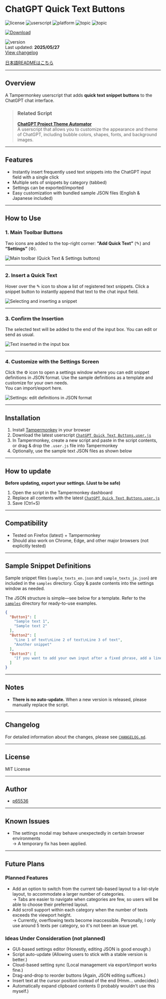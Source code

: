 # ChatGPT Quick Text Buttons
![license](https://img.shields.io/badge/license-MIT-green)
![userscript](https://img.shields.io/badge/userscript-Tampermonkey-blueviolet)
![platform](https://img.shields.io/badge/platform-ChatGPT-lightgrey)
![topic](https://img.shields.io/badge/topic-quick_insert-fcc203)
![topic](https://img.shields.io/badge/topic-productivity-40c057)

[![Download](https://img.shields.io/badge/Download-ChatGPT_Quick_Text_Buttons.user.js-blue?style=flat-square&logo=download)](https://github.com/p65536/ChatGPT-Quick-Text-Buttons/raw/main/ChatGPT%20Quick%20Text%20Buttons.user.js)

![version](https://img.shields.io/badge/version-1.0.0-blue)  
Last updated: **2025/05/27**  
[View changelog](./CHANGELOG.md)

[日本語READMEはこちら](./README_ja.md)

---

## Overview

A Tampermonkey userscript that adds **quick text snippet buttons** to the ChatGPT chat interface.

  >### Related Script  
  >**[ChatGPT Project Theme Automator](https://github.com/p65536/ChatGPT-Project-Theme-Automator)**  
  >A userscript that allows you to customize the appearance and theme of ChatGPT, including bubble colors, shapes, fonts, and background images.


---

## Features

* Instantly insert frequently used text snippets into the ChatGPT input field with a single click
* Multiple sets of snippets by category (tabbed)
* Settings can be exported/imported
* Easy customization with bundled sample JSON files (English & Japanese included)

---

## How to Use

### 1. Main Toolbar Buttons

Two icons are added to the top-right corner:
**“Add Quick Text”** (✎) and **“Settings”** (⚙️).

![Main toolbar (Quick Text & Settings buttons)](./docs/cqtb_001.png)

---

### 2. Insert a Quick Text

Hover over the ✎ icon to show a list of registered text snippets.
Click a snippet button to instantly append that text to the chat input field.

![Selecting and inserting a snippet](./docs/cqtb_002.png)

---

### 3. Confirm the Insertion

The selected text will be added to the end of the input box.
You can edit or send as usual.

![Text inserted in the input box](./docs/cqtb_003.png)

---

### 4. Customize with the Settings Screen

Click the ⚙️ icon to open a settings window where you can edit snippet definitions in JSON format.
Use the sample definitions as a template and customize for your own needs.  
You can import/export here.

![Settings: edit definitions in JSON format](./docs/cqtb_004.png)

---

## Installation

1. Install [Tampermonkey](https://www.tampermonkey.net/) in your browser
2. Download the latest userscript
   [`ChatGPT Quick Text Buttons.user.js`](./ChatGPT%20Quick%20Text%20Buttons.user.js)
3. In Tampermonkey, create a new script and paste in the script contents, or drag & drop the `.user.js` file into Tampermonkey
4. Optionally, use the sample text JSON files as shown below

---

## How to update

**Before updating, export your settings. (Just to be safe)**

1. Open the script in the Tampermonkey dashboard
2. Replace all contents with the latest [`ChatGPT Quick Text Buttons.user.js`](./ChatGPT%20Quick%20Text%20Buttons.user.js)
3. Save (Ctrl+S)

---

## Compatibility

* Tested on Firefox (latest) + Tampermonkey
* Should also work on Chrome, Edge, and other major browsers (not explicitly tested)

---

## Sample Snippet Definitions

Sample snippet files (`sample_texts_en.json` and `sample_texts_ja.json`) are included in the `samples` directory.
Copy & paste contents into the settings window as needed.

The JSON structure is simple—see below for a template.
Refer to the [`samples`](./samples) directory for ready-to-use examples.

```json
{
  "Button1": [
    "Sample text 1",
    "Sample text 2"
  ],
  "Button2": [
    "Line 1 of text\nLine 2 of text\nLine 3 of text",
    "Another snippet"
  ],
  "Button3": [
    "If you want to add your own input after a fixed phrase, add a line break at the end.\n\n"
  ]
}
```

---

## Notes

* **There is no auto-update.**
  When a new version is released, please manually replace the script.

---

## Changelog

For detailed information about the changes, please see [`CHANGELOG.md`](./CHANGELOG.md).

---

## License

MIT License

---

## Author

* [p65536](https://github.com/p65536)

---

## Known Issues

* The settings modal may behave unexpectedly in certain browser environments  
  → A temporary fix has been applied.

---

## Future Plans

### Planned Features

* Add an option to switch from the current tab-based layout to a list-style layout, to accommodate a larger number of categories.  
  → Tabs are easier to navigate when categories are few, so users will be able to choose their preferred layout.
* Add scroll support within each category when the number of texts exceeds the viewport height.  
  → Currently, overflowing texts become inaccessible. Personally, I only use around 5 texts per category, so it's not been an issue yet.

### Ideas Under Consideration (not planned)

* GUI-based settings editor (Honestly, editing JSON is good enough.)
* Script auto-update (Allowing users to stick with a stable version is better.)
* Cloud-based setting sync (Local management via export/import works fine.)
* Drag-and-drop to reorder buttons (Again, JSON editing suffices.)
* Insert text at the cursor position instead of the end (Hmm... undecided.)
* Automatically expand clipboard contents (I probably wouldn't use this myself.)
